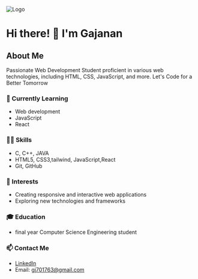 ![Logo](https://example.com/logo.png)



# Hi there! 👋 I'm Gajanan

## About Me

Passionate Web Development Student proficient in various web technologies, including HTML, CSS, JavaScript, and more.
 Let's Code for a Better Tomorrow

### 🔭 Currently Learning
- Web development
- JavaScript
- React

### 🧑‍💻 Skills
- C, C++, JAVA
- HTML5, CSS3,tailwind, JavaScript,React
- Git, GitHub

### 🌱 Interests
- Creating responsive and interactive web applications
- Exploring new technologies and frameworks

### 🎓 Education
- final year Computer Science Engineering student

### 📫 Contact Me
- [LinkedIn](https://www.linkedin.com/in/gajanan-jadhav-999266228/)
- Email: gj701763@gmail.com
